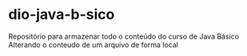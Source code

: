 # dio-java-b-sico
Repositório para armazenar todo o conteúdo do curso de Java Básico
Alterando o conteudo de um arquivo de forma local
